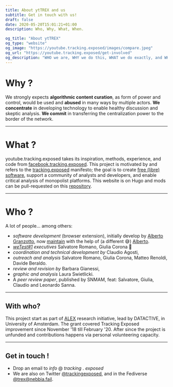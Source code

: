 ```yaml
---
title: About ytTREX and us
subtitle: Get in touch with us!
draft: false
date: 2020-05-20T15:01:21+01:00
description: Who, Why, What, When. 

og_title: "About ytTREX"
og_type: "website"
og_image: "https://youtube.tracking.exposed/images/compare.jpeg"
og_url: "https://youtube.tracking.exposed/get-involved"
og_description: "WHO we are, WHY we do this, WHAT we do exactly, and WHEN this would matter"
---
```


# Why ? 

We strongly expects **algorithmic content curation**, as form of power and control, would be used and **abused** in many ways by multiple actors.
**We concentrate** in developing technology to enable healthy discussion and skeptic analysis.
**We commit** in transferring the centralization power to the border of the network.

---

# What ?

youtube.tracking.exposed takes its inspiration, methods, experience, and code from [facebook.tracking.exposed](https://facebook.tracking.exposed). This project is motivated by and refers to the [tracking.exposed](https://tracking.exposed) manifesto; the goal is to create [free (libre) software](https://github.com/tracking-exposed/yttrex), support a community of analysts and developers, and enable critical analysis of monopolist platforms. This website is on Hugo and mods can be pull-requested on this [repository](https://github.com/tracking-exposed/youtube.tracking.exposed).

---

# Who ?

A lot of people... among others:
* _software development_ (browser extension), initially develop by [Alberto Granzotto](https://github.com/vrde), now [maintain](https://github.com/tracking-exposed/yttrex/graphs/contributors) with the help of (a different 😅) [Alberto](https://github.com/nkint).
* _[weTest#1](/wetest/1) executives_ Salvatore Romano, Giulia Corona 🙌
* _coordination and technical development by_ Claudio Agosti,
* _outreach and analysis_ Salvatore Romano, Giulia Corona, Matteo Renoldi, Davide Beraldo.
* _review and revision by_ Barbara Gianessi,
* _graphic and analysis_ Laura Swietlicki.
* A _peer review paper_, published by SNMAM, feat: Salvatore, Giulia, Claudio and Leonardo Sanna.

---



## With who?

This project start as part of [ALEX](https://algorithms.exposed) research initiative, lead by DATACTIVE, in University of Amsterdam. The grant covered Tracking Exposed improvement since November '18 till February '20. After since the project is unfunded and contributions happens via personal volunteering capacity.

---

## Get in touch !


* Drop an email to _info_ @ _tracking_ . _exposed_
* We are also on Twitter [@trackingexposed](https://twitter.com/trackingexposed), and in the Fediverse [@trex@nebbia.fail](https://nebbia.fail/@TRackingEXposed).
<!-- * Follow our (poorly maintained, non primary resource) Facebook page [Personalization Algorithms](https://www.facebook.com/personalizationalgorithm). -->
